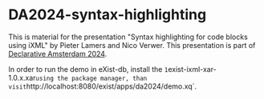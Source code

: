 # DA2024-syntax-highlighting

This is material for the presentation "Syntax highlighting for code blocks using iXML" by Pieter Lamers and Nico Verwer.
This presentation is part of [Declarative Amsterdam 2024](https://declarative.amsterdam/program).

In order to run the demo in eXist-db, install the `1`exist-ixml-xar-1.0.x.xar` using the package manager, than visit `http://localhost:8080/exist/apps/da2024/demo.xq`.
